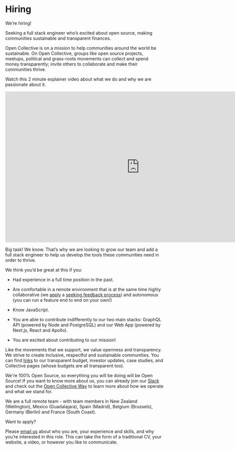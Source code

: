 # Hiring

We’re hiring! 
 
Seeking a full stack engineer who’s excited about open source, making communities sustainable and transparent finances.  

Open Collective is on a mission to help communities around the world be sustainable. On Open Collective, groups like open source projects, meetups, political and grass-roots movements can collect and spend money transparently; invite others to collaborate and make their communities thrive. 

Watch this 2 minute explainer video about what we do and why we are passionate about it. 

<iframe src="https://www.youtube.com/embed/IBU5fSILAe8?wmode=opaque&amp;enablejsapi=1" scrolling="no" width="854" height="480" frameborder="0"></iframe>

Big task! We know. That’s why we are looking to grow our team and add a full stack engineer to help us develop the tools these communities need in order to thrive.  

We think you’d be great at this if you: 

 - Had experience in a full time position in the past. 
 
 - Are comfortable in a remote environment that is at the same time highly collaborative (we [apply](https://github.com/opencollective/opencollective/issues/2267) a [seeking feedback process](http://www.reinventingorganizationswiki.com/Decision_Making)) and autonomous (you can run a feature end to end on your own!) 
 
 - Know JavaScript.  
 
 - You are able to contribute indifferently to our two main stacks:  GraphQL API (powered by Node and PostgreSQL) and our Web App (powered by Next.js, React and Apollo).
 
 - You are excited about contributing to our mission! 

Like the movements that we support, we value openness and transparency. We strive to create inclusive, respectful and sustainable communities. You can find [links](https://drive.opencollective.com) to our transparent budget, investor updates, case studies, and Collective pages (whose budgets are all transparent too).

We're 100% Open Source, so everything you will be doing will be Open Source! If you want to know more about us, you can already join our [Slack](https://slack.opencollective.com) and check out the [Open Collective Way](https://docs.opencollective.com/help/the-open-collective-way) to learn more about how we operate and what we stand for. 

We are a full remote team - with team members in New Zealand (Wellington), Mexico (Guadalajara), Spain (Madrid), Belgium (Brussels), Germany (Berlin) and France (South Coast).

Want to apply?

Please [email us](mailto:hello@opencollective.com) about who you are, your experience and skills, and why you’re interested in this role. This can take the form of a traditional CV, your website, a video, or however you like to communicate.
